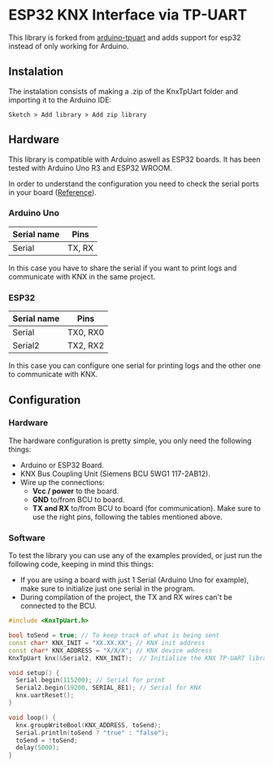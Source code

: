 # ESP32 KNX Interface via TP-UART
This library is forked from [arduino-tpuart](https://github.com/Domos-Snips/arduino-tpuart) and adds support for esp32 instead of only working for Arduino.

## Instalation
The instalation consists of making a .zip of the KnxTpUart folder and importing it to the Arduino IDE:
```
Sketch > Add library > Add zip library
```

## Hardware
This library is compatible with Arduino aswell as ESP32 boards. It has been tested with Arduino Uno R3 and ESP32 WROOM.

In order to understand the configuration you need to check the serial ports in your board ([Reference](https://www.arduino.cc/reference/en/language/functions/communication/serial/)).

### Arduino Uno
| Serial name | Pins   |
| ----------- | ------ |
| Serial      | TX, RX |

In this case you have to share the serial if you want to print logs and communicate with KNX in the same project.

### ESP32
| Serial name | Pins     |
| ----------- | -------- |
| Serial      | TX0, RX0 |
| Serial2     | TX2, RX2 |

In this case you can configure one serial for printing logs and the other one to communicate with KNX.

## Configuration
### Hardware
The hardware configuration is pretty simple, you only need the following things:
- Arduino or ESP32 Board.
- KNX Bus Coupling Unit (Siemens BCU 5WG1 117-2AB12).
- Wire up the connections:
  - **Vcc / power** to the board.
  - **GND** to/from BCU to board.
  - **TX and RX** to/from BCU to board (for communication). Make sure to use the right pins, following the tables mentioned above.

### Software
To test the library you can use any of the examples provided, or just run the following code, keeping in mind this things:
- If you are using a board with just 1 Serial (Arduino Uno for example), make sure to initialize just one serial in the program.
- During compilation of the project, the TX and RX wires can't be connected to the BCU.

```ino
#include <KnxTpUart.h>

bool toSend = true; // To keep track of what is being sent
const char* KNX_INIT = "XX.XX.XX"; // KNX init address
const char* KNX_ADDRESS = "X/X/X"; // KNX device address
KnxTpUart knx(&Serial2, KNX_INIT);  // Initialize the KNX TP-UART library on the Serial

void setup() {
  Serial.begin(115200); // Serial for print
  Serial2.begin(19200, SERIAL_8E1); // Serial for KNX
  knx.uartReset();
}

void loop() {
  knx.groupWriteBool(KNX_ADDRESS, toSend);
  Serial.println(toSend ? "true" : "false");
  toSend = !toSend;
  delay(5000);
}
```
